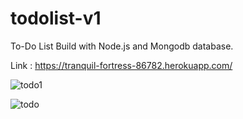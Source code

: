 # todolist-v1
To-Do List Build with Node.js and Mongodb database.

Link : https://tranquil-fortress-86782.herokuapp.com/


![todo1](https://user-images.githubusercontent.com/55918713/117381310-6a649b00-aef9-11eb-8ed1-d800383f8462.JPG)

![todo](https://user-images.githubusercontent.com/55918713/117381308-69336e00-aef9-11eb-986d-80be33f36bbc.JPG)

